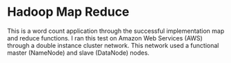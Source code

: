 # Hadoop Map Reduce
This is a word count application through the successful implementation map and reduce functions. I ran this test on Amazon Web Services (AWS) through a double instance cluster network. This network used a functional master (NameNode) and slave (DataNode) nodes.
